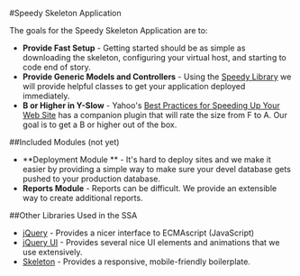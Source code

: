 #Speedy Skeleton Application

The goals for the Speedy Skeleton Application are to:

* **Provide Fast Setup** - Getting started should be as simple as downloading the skeleton, configuring your virtual host, and starting to code end of story.
* **Provide Generic Models and Controllers** - Using the [Speedy Library](https://github.com/warren5236/speedy) we will provide helpful classes to get your application deployed immediately.
* **B or Higher in Y-Slow** - Yahoo's [Best Practices for Speeding Up Your Web Site](http://developer.yahoo.com/performance/rules.html/) has a companion plugin that will rate the size from F to A.  Our goal is to get a B or higher out of the box.

##Included Modules (not yet)
* **Deployment Module ** - It's hard to deploy sites and we make it easier by providing a simple way to make sure your devel database gets pushed to your production database.
* **Reports Module** - Reports can be difficult.  We provide an extensible way to create additional reports.


##Other Libraries Used in the SSA

* [jQuery](jquery.com) - Provides a nicer interface to ECMAscript (JavaScript)
* [jQuery UI](http://jqueryui.com/) - Provides several nice UI elements and animations that we use extensively.
* [Skeleton](http://www.getskeleton.com/) - Provides a responsive, mobile-friendly boilerplate.

